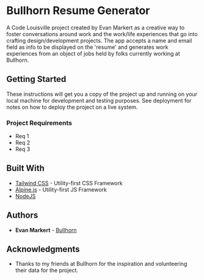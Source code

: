 # Bullhorn Resume Generator

A Code Louisville project created by Evan Markert as a creative way to foster conversations around work and the work/life experiences that go into crafting design/development projects. The app accepts a name and email field as info to be displayed on the 'resume' and generates work experiences from an object of jobs held by folks currently working at Bullhorn. 

## Getting Started

These instructions will get you a copy of the project up and running on your local machine for development and testing purposes. See deployment for notes on how to deploy the project on a live system.

### Project Requirements

* Req 1
* Req 2
* Req 3

## Built With

* [Tailwind CSS](http://www.tailwindcss.com/) - Utility-first CSS Framework
* [Alpine.js](https://github.com/alpinejs/alpine/) - Utility-first JS Framework
* [NodeJS](https://nodejs.org/) 

## Authors

* **Evan Markert** - [Bullhorn](https://bullhorncreative.com)


## Acknowledgments

* Thanks to my friends at Bullhorn for the inspiration and volunteering their data for the project. 
